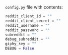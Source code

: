 `config.py` file with contents:

```python
reddit_client_id = ""
reddit_client_secret = ""
reddit_username = ""
reddit_password = ""
subreddit = ""
debug_subreddit = ""
giphy_key = ""
DEBUG = False
```